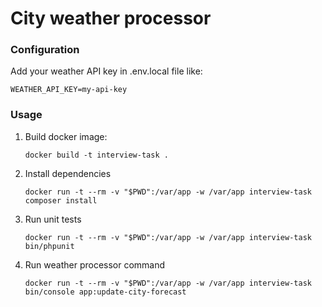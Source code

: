 # City weather processor

### Configuration

Add your weather API key in .env.local file like:

`WEATHER_API_KEY=my-api-key`

### Usage
1. Build docker image:

    `docker build -t interview-task .`

2. Install dependencies
       
    `docker run -t --rm -v "$PWD":/var/app -w /var/app interview-task composer install`
    
3. Run unit tests
    
    `docker run -t --rm -v "$PWD":/var/app -w /var/app interview-task bin/phpunit`

4. Run weather processor command

    `docker run -t --rm -v "$PWD":/var/app -w /var/app interview-task bin/console app:update-city-forecast`
